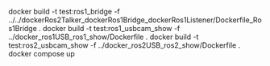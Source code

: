 docker build -t test:ros1_bridge -f ../../dockerRos2Talker_dockerRos1Bridge_dockerRos1Listener/Dockerfile_Ros1Bridge .
docker build -t test:ros1_usbcam_show  -f ../docker_ros1USB_ros1_show/Dockerfile .
docker build -t test:ros2_usbcam_show  -f ../docker_ros2USB_ros2_show/Dockerfile .
docker compose up